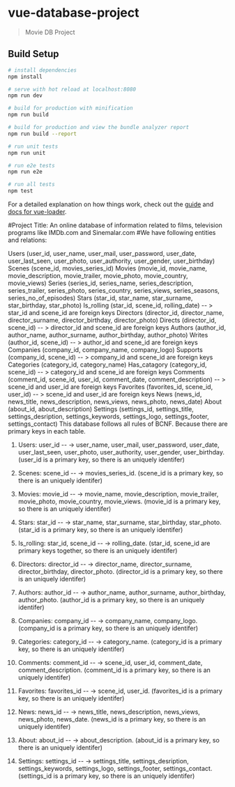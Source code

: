 # vue-database-project

> Movie DB Project

## Build Setup

``` bash
# install dependencies
npm install

# serve with hot reload at localhost:8080
npm run dev

# build for production with minification
npm run build

# build for production and view the bundle analyzer report
npm run build --report

# run unit tests
npm run unit

# run e2e tests
npm run e2e

# run all tests
npm test
```

For a detailed explanation on how things work, check out the [guide](http://vuejs-templates.github.io/webpack/) and [docs for vue-loader](http://vuejs.github.io/vue-loader).

#Project Title:
    An online database of information related to films, television programs like
IMDb.com and Sinemalar.com
#We have following entities and relations:

Users (user_id, user_name, user_mail, user_password, user_date, user_last_seen,
user_photo, user_authority, user_gender, user_birthday)
Scenes (scene_id, movies_series_id)
Movies (movie_id, movie_name, movie_description, movie_trailer, movie_photo,
movie_country, movie_views)
Series (series_id, series_name, series_description, series_trailer, series_photo,
series_country, series_views, series_seasons, series_no_of_episodes)
Stars (star_id, star_name, star_surname, star_birthday, star_photo)
Is_rolling (star_id, scene_id, rolling_date) -- &gt; star_id and scene_id are foreign keys
Directors (director_id, director_name, director_surname, director_birthday, director_photo)
Directs (director_id, scene_id) -- &gt; director_id and scene_id are foreign keys
Authors (author_id, author_name, author_surname, author_birthday, author_photo)
Writes (author_id, scene_id) -- &gt; author_id and scene_id are foreign keys
Companies (company_id, company_name, company_logo)
Supports (company_id, scene_id) -- &gt; company_id and scene_id are foreign keys
Categories (category_id, category_name)
Has_catagory (category_id, scene_id) -- &gt; category_id and scene_id are foreign keys
Comments (comment_id, scene_id, user_id, comment_date, comment_description) -- &gt; scene_id and
user_id are foreign keys
Favorites (favorites_id, scene_id, user_id) -- &gt; scene_id and user_id are foreign keys
News (news_id, news_title, news_description, news_views, news_photo, news_date)
About (about_id, about_description)
Settings (settings_id, settings_title, settings_desription, settings_keywords, settings_logo,
settings_footer, settings_contact)
This database follows all rules of BCNF. Because there are primary keys in each table.
1. Users: user_id -- -&gt; user_name, user_mail, user_password, user_date, user_last_seen,
user_photo, user_authority, user_gender, user_birthday. (user_id is a primary key, so there is an
uniquely identifer)
2. Scenes: scene_id -- -&gt; movies_series_id. (scene_id is a primary key, so there is an uniquely
identifer)
3. Movies: movie_id -- -&gt; movie_name, movie_description, movie_trailer, movie_photo,
movie_country, movie_views. (movie_id is a primary key, so there is an uniquely identifer)
4. Stars: star_id -- -&gt; star_name, star_surname, star_birthday, star_photo. (star_id is a primary key,
so there is an uniquely identifer)
5. Is_rolling: star_id, scene_id -- -&gt; rolling_date. (star_id, scene_id are primary keys together, so
there is an uniquely identifer)
6. Directors: director_id -- -&gt; director_name, director_surname, director_birthday, director_photo.
(director_id is a primary key, so there is an uniquely identifer)
7. Authors: author_id -- -&gt; author_name, author_surname, author_birthday, author_photo.
(author_id is a primary key, so there is an uniquely identifer)
8. Companies: company_id -- -&gt; company_name, company_logo. (company_id is a primary key,
so there is an uniquely identifer)

9. Categories: category_id -- -&gt; category_name. (category_id is a primary key, so there is an
uniquely identifer)
10. Comments: comment_id -- -&gt; scene_id, user_id, comment_date, comment_description.
(comment_id is a primary key, so there is an uniquely identifer)
11. Favorites: favorites_id -- -&gt; scene_id, user_id. (favorites_id is a primary key, so there is an
uniquely identifer)
12. News: news_id -- -&gt; news_title, news_description, news_views, news_photo, news_date.
(news_id is a primary key, so there is an uniquely identifer)
13. About: about_id -- -&gt; about_description. (about_id is a primary key, so there is an uniquely
identifer)
14. Settings: settings_id -- -&gt; settings_title, settings_desription, settings_keywords, settings_logo,
settings_footer, settings_contact. (settings_id is a primary key, so there is an uniquely identifer)
